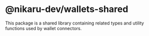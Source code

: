 # @nikaru-dev/wallets-shared

This package is a shared library containing related types and utility functions used by wallet connectors.
